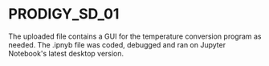 # PRODIGY_SD_01
The uploaded file contains a GUI for the temperature conversion program as needed. 
The .ipnyb file was coded, debugged and ran on Jupyter Notebook's latest desktop version.
